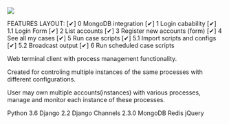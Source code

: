 ﻿<img src="https://github.com/nconnector/web-terminal-client/raw/master/1.jpg">

FEATURES LAYOUT:
  [✔] 0 MongoDB integration
  [✔] 1 Login cabability
  [✔] 1.1 Login Form
  [✔] 2 List accounts
  [✔] 3 Register new accounts (form)
  [✔] 4 See all my cases
  [✔] 5 Run case scripts
  [✔] 5.1 Import scripts and configs
  [✔] 5.2 Broadcast output
  [✔] 6 Run scheduled case scripts


Web terminal client with process management functionality. 

Created for controling multiple instances of the same processes with different configurations. 

User may own multiple accounts(instances) with various processes, manage and monitor each instance of these processes.



Python 3.6
Django 2.2
Django Channels 2.3.0
MongoDB
Redis
jQuery